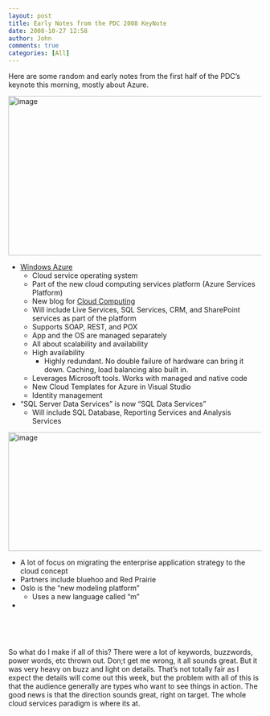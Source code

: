 ```yaml
---
layout: post
title: Early Notes from the PDC 2008 KeyNote
date: 2008-10-27 12:58
author: John
comments: true
categories: [All]
---
```

<p>Here are some random and early notes from the first half of the PDC&rsquo;s keynote this morning, mostly about Azure.</p>
<p><img title="image" style="border-right: 0px; border-top: 0px; display: inline; border-left: 0px; border-bottom: 0px" height="317" alt="image" width="526" border="0" src="/wp-content/uploads/files/media/image/WindowsLiveWriter/NotesfromthePDCKeyNote_B2E0/image_3.png" /></p>
<ul>
<li><a href="http://go.microsoft.com/fwlink/?LinkID=130227">Windows Azure</a>
<ul>
<li>Cloud service operating system</li>
<li>Part of the new cloud computing services platform (Azure Services Platform)</li>
<li>New blog for <a href="http://blogs.msdn.com/cloud/default.aspx">Cloud Computing</a></li>
<li>Will include Live Services, SQL Services, CRM, and SharePoint services as part of the platform</li>
<li>Supports SOAP, REST, and POX</li>
<li>App and the OS are managed separately</li>
<li>All about scalability and availability</li>
<li>High availability
<ul>
<li>Highly redundant. No double failure of hardware can bring it down. Caching, load balancing also built in.</li>
</ul>
</li>
<li>Leverages Microsoft tools. Works with managed and native code</li>
<li>New Cloud Templates for Azure in Visual Studio</li>
<li>Identity management</li>
</ul>
</li>
<li>&ldquo;SQL Server Data Services&rdquo; is now &ldquo;SQL Data Services&rdquo;
<ul>
<li>Will include SQL Database, Reporting Services and Analysis Services</li>
</ul>
</li>
</ul>
<p><img title="image" style="border-top-width: 0px; display: inline; border-left-width: 0px; border-bottom-width: 0px; border-right-width: 0px" height="236" alt="image" width="536" border="0" src="/wp-content/uploads/files/media/image/WindowsLiveWriter/NotesfromthePDCKeyNote_B2E0/image_14.png" /></p>
<ul>
<li>A lot of focus on migrating the enterprise application strategy to the cloud concept</li>
<li>Partners include bluehoo and Red Prairie</li>
<li>Oslo is the &ldquo;new modeling platform&rdquo;
<ul>
<li>Uses a new language called &ldquo;m&rdquo;</li>
</ul>
</li>
<li>&nbsp;</li>
</ul>
<p>&nbsp;</p>
<p>&nbsp;</p>
<p>So what do I make if all of this? There were a lot of keywords, buzzwords, power words, etc thrown out. Don;t get me wrong, it all sounds great. But it was very heavy on buzz and light on details. That&rsquo;s not totally fair as I expect the details will come out this week, but the problem with all of this is that the audience generally are types who want to see things in action. The good news is that the direction sounds great, right on target. The whole cloud services paradigm is where its at.</p>

